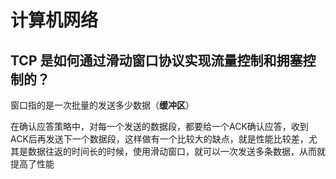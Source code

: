 # 计算机网络

## TCP 是如何通过滑动窗口协议实现流量控制和拥塞控制的？

窗口指的是一次批量的发送多少数据（**缓冲区**）

在确认应答策略中，对每一个发送的数据段，都要给一个ACK确认应答，收到ACK后再发送下一个数据段，这样做有一个比较大的缺点，就是性能比较差，尤其是数据往返的时间长的时候，使用滑动窗口，就可以一次发送多条数据，从而就提高了性能

